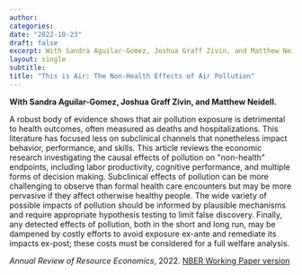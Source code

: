 ```yaml
---
author:
categories:
date: "2022-10-23"
draft: false
excerpt: With Sandra Aguilar-Gomez, Joshua Graff Zivin, and Matthew Neidell; Annual Review of Resource Economics, 2022
layout: single
subtitle: 
title: "This is Air: The Non-Health Effects of Air Pollution"
---
```


**With Sandra Aguilar-Gomez, Joshua Graff Zivin, and Matthew Neidell.**

A robust body of evidence shows that air pollution exposure is detrimental to health outcomes, often measured as deaths and hospitalizations. This literature has focused less on subclinical channels that nonetheless impact behavior, performance, and skills. This article reviews the economic research investigating the causal effects of pollution on "non-health" endpoints, including labor productivity, cognitive performance, and multiple forms of decision making. Subclinical effects of pollution can be more challenging to observe than formal health care encounters but may be more pervasive if they affect otherwise healthy people. The wide variety of possible impacts of pollution should be informed by plausible mechanisms and require appropriate hypothesis testing to limit false discovery. Finally, any detected effects of pollution, both in the short and long run, may be dampened by costly efforts to avoid exposure ex-ante and remediate its impacts ex-post; these costs must be considered for a full welfare analysis.

*Annual Review of Resource Economics*, 2022. [NBER Working Paper version](http://www.nber.org/papers/w29848)